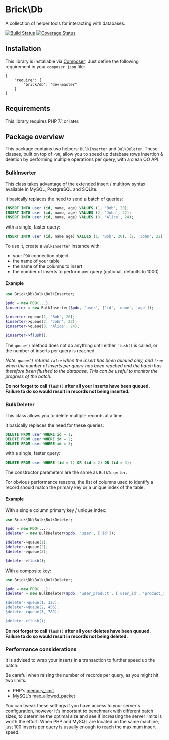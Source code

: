 Brick\Db
========

A collection of helper tools for interacting with databases.

[![Build Status](https://secure.travis-ci.org/brick/db.svg?branch=master)](http://travis-ci.org/brick/db)
[![Coverage Status](https://coveralls.io/repos/brick/db/badge.svg?branch=master)](https://coveralls.io/r/brick/db)

Installation
------------

This library is installable via [Composer](https://getcomposer.org/).
Just define the following requirement in your `composer.json` file:

    {
        "require": {
            "brick/db": "dev-master"
        }
    }

Requirements
------------

This library requires PHP 7.1 or later.

Package overview
----------------

This package contains two helpers: `BulkInserter` and `BulkDeleter`. These classes, built on top of `PDO`, allow you to speed up database
rows insertion & deletion by performing multiple operations per query, with a clean OO API.

### BulkInserter

This class takes advantage of the extended insert / multirow syntax available in MySQL, PostgreSQL and SQLite.

It basically replaces the need to send a batch of queries:

```sql
INSERT INTO user (id, name, age) VALUES (1, 'Bob', 20);
INSERT INTO user (id, name, age) VALUES (2, 'John', 22);
INSERT INTO user (id, name, age) VALUES (3, 'Alice', 24);
```

with a single, faster query:

```sql
INSERT INTO user (id, name age) VALUES (1, 'Bob', 20), (2, 'John', 22), (3, 'Alice', 24);
```

To use it, create a `BulkInserter` instance with:

- your `PDO` connection object
- the name of your table
- the name of the columns to insert
- the number of inserts to perform per query (optional, defaults to 1000)

#### Example

```php
use Brick\Db\Bulk\BulkInserter;

$pdo = new PDO(...);
$inserter = new BulkInserter($pdo, 'user', ['id', 'name', 'age']);

$inserter->queue(1, 'Bob', 20);
$inserter->queue(2, 'John', 22);
$inserter->queue(3, 'Alice', 24);

$inserter->flush();
```

The `queue()` method does not do anything until either `flush()` is called, or the number of inserts per query is reached.

*Note: `queue()` returns `false` when the insert has been queued only, and `true` when the number of inserts per query has been reached and the batch has therefore been flushed to the database. This can be useful to monitor the progress of the batch.*

**Do not forget to call `flush()` after all your inserts have been queued. Failure to do so would result in records not being inserted.**


### BulkDeleter

This class allows you to delete multiple records at a time.

It basically replaces the need for these queries:

```sql
DELETE FROM user WHERE id = 1;
DELETE FROM user WHERE id = 2;
DELETE FROM user WHERE id = 3;
```

with a single, faster query:

```sql
DELETE FROM user WHERE (id = 1) OR (id = 2) OR (id = 3);
```

The constructor parameters are the same as `BulkInserter`.

For obvious performance reasons, the list of columns used to identify a record should match the primary key or a unique index of the table.


#### Example

With a single column primary key / unique index:

```php
use Brick\Db\Bulk\BulkDeleter;

$pdo = new PDO(...);
$deleter = new BulkDeleter($pdo, 'user', ['id']);

$deleter->queue(1);
$deleter->queue(2);
$deleter->queue(3);

$deleter->flush();
```

With a composite key:

```php
use Brick\Db\Bulk\BulkDeleter;

$pdo = new PDO(...);
$deleter = new BulkDeleter($pdo, 'user_product', ['user_id', 'product_id]);

$deleter->queue(1, 123);
$deleter->queue(2, 456);
$deleter->queue(3, 789);

$deleter->flush();
```

**Do not forget to call `flush()` after all your deletes have been queued. Failure to do so would result in records not being deleted.**

### Performance considerations

It is advised to wrap your inserts in a transaction to further speed up the batch.

Be careful when raising the number of records per query, as you might hit two limits:

- PHP's [memory_limit](http://php.net/manual/en/ini.core.php#ini.memory-limit)
- MySQL's [max_allowed_packet](https://dev.mysql.com/doc/refman/5.7/en/packet-too-large.html)

You can tweak these settings if you have access to your server's configuration, however it's important to benchmark with different batch sizes, to determine the optimal size and see if increasing the server limits is worth the effort.
When PHP and MySQL are located on the same machine, just 100 inserts per query is usually enough to reach the maximum insert speed.
